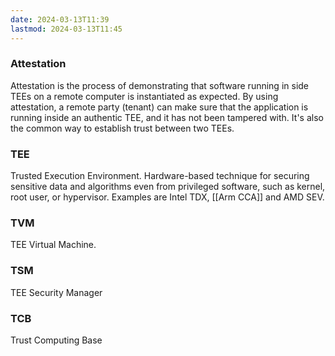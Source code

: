 ```yaml
---
date: 2024-03-13T11:39
lastmod: 2024-03-13T11:45
---
```


### Attestation
Attestation is the process of demonstrating that software running in side TEEs on a remote computer is instantiated as expected. By using attestation, a remote party (tenant) can make sure that the application is running inside an authentic TEE, and it has not been tampered with. It's also the common way to establish trust between two TEEs.

### TEE
Trusted Execution Environment. Hardware-based technique for securing sensitive data and algorithms even from privileged software, such as kernel, root user, or hypervisor. 
Examples are Intel TDX, [[Arm CCA]] and AMD SEV.

### TVM
TEE Virtual Machine. 

### TSM
TEE Security Manager

### TCB
Trust Computing Base

